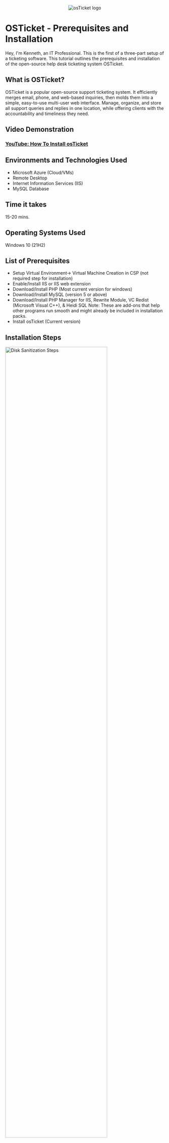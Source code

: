 <p align="center">
<img src="https://i.imgur.com/Clzj7Xs.png" alt="osTicket logo"/>
</p>

<h1>OSTicket - Prerequisites and Installation</h1>
Hey, I'm Kenneth, an IT Professional. This is the first of a three-part setup of a ticketing software. This tutorial outlines the prerequisites and installation of the open-source help desk ticketing system OSTicket.<br />


<h2>What is OSTicket?</h2>
OSTicket is a popular open-source support ticketing system. It efficiently merges email, phone, and web-based inquiries, then molds them into a simple, easy-to-use multi-user web interface. Manage, organize, and store all support queries and replies in one location, while offering clients with the accountability and timeliness they need.


<h2>Video Demonstration</h2>

### [YouTube: How To Install osTicket](https://www.youtube.com/watch?v=K7T_JjvEamg&t=13s)

<h2>Environments and Technologies Used</h2>

- Microsoft Azure (Cloud/VMs)
- Remote Desktop
- Internet Information Services (IIS)
- MySQL Database

<h2>Time it takes </h2>

15-20 mins.

<h2>Operating Systems Used </h2>

Windows 10</b> (21H2)


<h2>List of Prerequisites</h2>

- Setup Virtual Environment-> Virtual Machine Creation in CSP (not required step for installation)
- Enable/Install IIS or IIS web extension
- Download/Install PHP (Most current version for windows)
- Download/Install MySQL (version 5 or above)
- Download/Install PHP Manager for IIS, Rewrite Module, VC Redist (Microsoft Visual C++), & Heidi SQL 
Note: These are add-ons that help other programs run smooth and might already be included in installation packs.  
- Install osTicket (Current version)


<h2>Installation Steps</h2>

<p>
<img src="https://i.imgur.com/URI1Iaj.png" height="80%" width="80%" alt="Disk Sanitization Steps"/>
</p>
<p>
1. We must first use CGI to activate and install <b>Windows Internet Information Services (IIS)</b>. To achieve this, type "Turn Windows features on or off" into the Windows search box, and the Windows Features control panel will be shown. Scroll down and choose Internet Information Services, making sure to tick the box to enable IIS. Extend the IIS folder (do not deselect any folders), then extend the World Wide Web Services folder and Application Development Features, and last select CGI. Press ok (and apply if applicable). Next Step...
</p>
<br />


<p>
2. To continue, this section does not require an illustration since it will explain various applications to download and install into the virtual environment. First, go to your c: of your system and create a folder called "PHP" (this will be needed later). For now proceed to download and install the following applications/software (downloads can be located on the web or be accessible through a network): PHP Manager for IIS, Rewrite Module and VC Redist (Microsoft Visual C++). These downloads are straight forward and don't require any configuration before installing. Next Step...
</p>
<br />


<p>
<img src="https://i.imgur.com/Xo2kRFo.png" height="80%" width="80%" alt="Disk Sanitization Steps"/>
</p>
<p>
3. Moving on, download the zip file of PHP for windows (current highest version). Once downloaded, right click the zip file and select extract then make the location for the extract to the "PHP" folder made in the previous step located on the c: drive. Next step...
</p>
<br />

<p>
<img src="https://i.imgur.com/4OqTKoD.png" height="50%" width="50%" alt="Disk Sanitization Steps"/><img src="https://i.imgur.com/sgkRESx.png" height="50%" width="50%" alt="Disk Sanitization Steps"/>
</p>
<p>
4. Next, download the latest MySQL for your database. The download and installation is simple click-through (typical install) and once installed it's going to have "Launch Configuration Wizard" already marked (DO NOT UNMARK IT). Once the configuration Wizard is up simple click through first select standard configuration (unless you have specific configurations you would like to make in detail) then it wants you identify a user name and then a password for your database (make sure not to forget these creditials in order to access your database later). Next step...
</p>
<br />

<p>
<img src="https://i.imgur.com/CgDHfmq.png" height="50%" width="50%" alt="Disk Sanitization Steps"/><img src="https://i.imgur.com/xF4TA39.png" height="50%" width="50%" alt="Disk Sanitization Steps"/>
<p align="center"><img src="https://i.imgur.com/O2NMAzU.png" height="50%" width="50%" alt="Disk Sanitization Steps"/>
</p>
<p>
5. To continue, now open the IIS Manager application as Admin.(right click and select run as administrator). Once opened double click PHP Manager and then select to register a PHP. Navigate to the c: drive PHP folder and then select the "php-cgi". Next step...
</p>
<br />

<p>
<img src="https://i.imgur.com/eJhrQA8.png" height="80%" width="80%" alt="Disk Sanitization Steps"/>
</p>
<p>
6. Lorem ipsum dolor sit amet, consectetur adipiscing elit, sed do eiusmod tempor incididunt ut labore et dolore magna aliqua. Ut enim ad minim veniam, quis nostrud exercitation ullamco laboris nisi ut aliquip ex ea commodo consequat. Duis aute irure dolor in reprehenderit in voluptate velit esse cillum dolore eu fugiat nulla pariatur.
</p>
<br />

<p>
<img src="https://i.imgur.com/Xo2kRFo.png" height="80%" width="80%" alt="Disk Sanitization Steps"/>
</p>
<p>
7. Lorem ipsum dolor sit amet, consectetur adipiscing elit, sed do eiusmod tempor incididunt ut labore et dolore magna aliqua. Ut enim ad minim veniam, quis nostrud exercitation ullamco laboris nisi ut aliquip ex ea commodo consequat. Duis aute irure dolor in reprehenderit in voluptate velit esse cillum dolore eu fugiat nulla pariatur.
</p>
<br />

